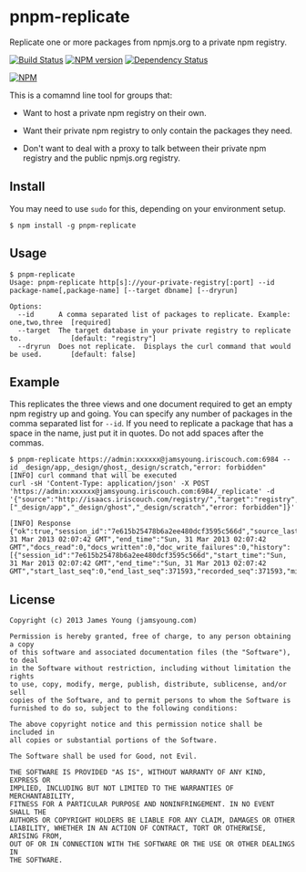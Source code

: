 # pnpm-replicate
Replicate one or more packages from npmjs.org to a private npm registry.

[![Build Status](https://travis-ci.org/jamsyoung/pnpm-replicate.png)](https://travis-ci.org/jamsyoung/pnpm-replicate)
[![NPM version](https://badge.fury.io/js/pnpm-replicate.png)](http://badge.fury.io/js/pnpm-replicate)
[![Dependency Status](https://gemnasium.com/jamsyoung/pnpm-replicate.png)](https://gemnasium.com/jamsyoung/pnpm-replicate)

[![NPM](https://nodei.co/npm/pnpm-replicate.png?downloads=true&stars=true)](https://nodei.co/npm/pnpm-replicate/)


This is a comamnd line tool for groups that:

- Want to host a private npm registry on their own.

- Want their private npm registry to only contain the packages they need.

- Don't want to deal with a proxy to talk between their private npm registry
  and the public npmjs.org registry.


## Install
You may need to use `sudo` for this, depending on your environment setup.

    $ npm install -g pnpm-replicate


## Usage

    $ pnpm-replicate
    Usage: pnpm-replicate http[s]://your-private-registry[:port] --id package-name[,package-name] [--target dbname] [--dryrun]

    Options:
      --id      A comma separated list of packages to replicate. Example: one,two,three  [required]
      --target  The target database in your private registry to replicate to.            [default: "registry"]
      --dryrun  Does not replicate.  Displays the curl command that would be used.       [default: false]


## Example
This replicates the three views and one document required to get an empty npm
registry up and going.  You can specify any number of packages in the comma
separated list for `--id`.  If you need to replicate a package that has a space
in the name, just put it in quotes.  Do not add spaces after the commas.

    $ pnpm-replicate https://admin:xxxxxx@jamsyoung.iriscouch.com:6984 --id _design/app,_design/ghost,_design/scratch,"error: forbidden"
    [INFO] curl command that will be executed
    curl -sH 'Content-Type: application/json' -X POST 'https://admin:xxxxxx@jamsyoung.iriscouch.com:6984/_replicate' -d '{"source":"http://isaacs.iriscouch.com/registry/","target":"registry","create_target":true,"doc_ids":["_design/app","_design/ghost","_design/scratch","error: forbidden"]}'

    [INFO] Response
    {"ok":true,"session_id":"7e615b25478b6a2ee480dcf3595c566d","source_last_seq":371593,"replication_id_version":2,"start_time":"Sun, 31 Mar 2013 02:07:42 GMT","end_time":"Sun, 31 Mar 2013 02:07:42 GMT","docs_read":0,"docs_written":0,"doc_write_failures":0,"history":[{"session_id":"7e615b25478b6a2ee480dcf3595c566d","start_time":"Sun, 31 Mar 2013 02:07:42 GMT","end_time":"Sun, 31 Mar 2013 02:07:42 GMT","start_last_seq":0,"end_last_seq":371593,"recorded_seq":371593,"missing_checked":4,"missing_found":0,"docs_read":0,"docs_written":0,"doc_write_failures":0}]}


## License

    Copyright (c) 2013 James Young (jamsyoung.com)

    Permission is hereby granted, free of charge, to any person obtaining a copy
    of this software and associated documentation files (the "Software"), to deal
    in the Software without restriction, including without limitation the rights
    to use, copy, modify, merge, publish, distribute, sublicense, and/or sell
    copies of the Software, and to permit persons to whom the Software is
    furnished to do so, subject to the following conditions:

    The above copyright notice and this permission notice shall be included in
    all copies or substantial portions of the Software.

    The Software shall be used for Good, not Evil.

    THE SOFTWARE IS PROVIDED "AS IS", WITHOUT WARRANTY OF ANY KIND, EXPRESS OR
    IMPLIED, INCLUDING BUT NOT LIMITED TO THE WARRANTIES OF MERCHANTABILITY,
    FITNESS FOR A PARTICULAR PURPOSE AND NONINFRINGEMENT. IN NO EVENT SHALL THE
    AUTHORS OR COPYRIGHT HOLDERS BE LIABLE FOR ANY CLAIM, DAMAGES OR OTHER
    LIABILITY, WHETHER IN AN ACTION OF CONTRACT, TORT OR OTHERWISE, ARISING FROM,
    OUT OF OR IN CONNECTION WITH THE SOFTWARE OR THE USE OR OTHER DEALINGS IN
    THE SOFTWARE.
